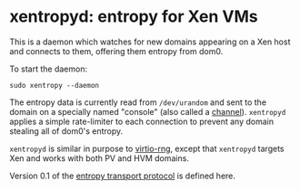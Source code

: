 xentropyd: entropy for Xen VMs
==============================

This is a daemon which watches for new domains appearing on a
Xen host and connects to them, offering them entropy from dom0.

To start the daemon:

```sudo xentropy --daemon```

The entropy data is currently read from `/dev/urandom` and sent
to the domain on a specially named "console" (also called a 
[channel](http://xenbits.xen.org/gitweb/?p=xen.git;a=blob;f=docs/misc/channel.txt;h=9fc701a64a03f1afdb52c65ac44b27caf1a600da;hb=HEAD)).
`xentropyd` applies a simple rate-limiter to each connection to
prevent any domain stealing all of dom0's entropy.

`xentropyd` is similar in purpose to 
[virtio-rng](http://log.amitshah.net/2013/01/about-random-numbers-and-virtual-machines/), except that
`xentropyd` targets Xen and works with both PV and HVM domains.

Version 0.1 of the [entropy transport protocol](doc/protocol.md) is
defined here.
